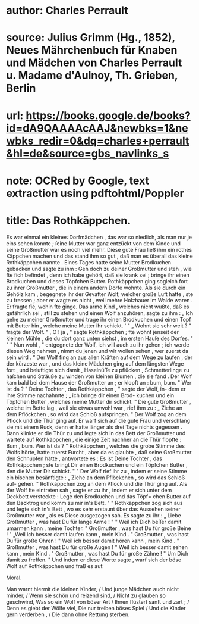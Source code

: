 # author: Charles Perrault
# source: Julius Grimm (Hg., 1852), Neues Mährchenbuch für Knaben und Mädchen von Charles Perrault u. Madame d'Aulnoy, Th. Grieben, Berlin
# url: https://books.google.de/books?id=dA9QAAAAcAAJ&newbks=1&newbks_redir=0&dq=charles+perrault&hl=de&source=gbs_navlinks_s
# note: OCRed by Google, text extraction using pdftohtml/Poppler
# title: Das Rothkäppchen.

Es war einmal ein kleines Dorfmädchen , das war so
niedlich, als man nur je eins sehen konnte ; ſeine Mutter war
ganz entzückt von dem Kinde und seine Großmutter war es noch viel mehr. Diese gute Frau ließ ihm ein rothes Käppchen
machen und das stand ihm so gut , daß man es überall das
kleine Rothkäppchen nannte .
Eines Tages hatte seine Mutter Brodkuchen gebacken und
sagte zu ihm : Geh doch zu deiner Großmutter und steh , wie
fte fich befindet , denn ich habe gehört, daß sie krank sei ; bringe
ihr einen Brodkuchen und dieses Töpfchen Butter. Rothkäppchen
ging sogleich fort zu ihrer Großmutter , die in einem andern
Dorfe wohnte. Als sie durch ein Gehölz kam , begegnete ihr der
Gevatter Wolf, welcher große Luft hatte , ste zu fressen ; aber er wagte es nicht , weil mehre Holzhauer im Walde waren . Er
fragte fie, wohin fte ginge. Das arme Kind , welches nicht wußte,
daß es gefährlich sei , still zu stehen und einen Wolf anzuhören,
sagte zu ihm : „ Ich gehe zu meiner Großmutter und trage ihr
einen Brodkuchen und einen Topf mit Butter hin , welche meine
Mutter ihr schickt. ' "
„ Wohnt sie sehr weit ? " fragte der Wolf.
" , O ! ja , " sagte Rothkäppchen ; fte wohnt jenseit der kleinen
Mühle , die du dort ganz unten siehst , im ersten Hauſe des
Dorfes. "
" " Nun wohl , " entgegnete der Wolf, ich will auch zu ihr
gehen ; ich werde diesen Weg nehmen , nimm du jenen und wir
wollen sehen , wer zuerst da sein wird . “
Der Wolf fing an aus allen Kräften auf dem Wege zu
laufen , der der kürzeste war , und das kleine Mädchen ging auf
dem längsten Wege fort , und beluftigte sich damit , Haselnüſſe
zu pflücken , Schmetterlinge zu haſchen und Sträuße zu winden
von kleinen Blumen , die sie fand . Der Wolf kam bald bei
dem Hause der Großmutter an ; er klopft an : bum, bum.
" Wer ist da ? "
Deine Tochter , das Rothkäppchen , " sagte der Wolf, in-
dem er ihre Stimme nachahmte ; „ ich bringe dir einen Brod-
kuchen und ein Töpfchen Butter , welches meine Mutter dir schickt. “
Die gute Großmutter , welche im Bette lag , weil sie etwas
unwohl war , rief ihm zu : „ Ziehe an dem Pflöckchen , so wird
das Schloß aufspringen. "
Der Wolf zog an dem Pflock und die Thür ging auf. Er
warf sich auf die gute Frau und verschlang sie mit einem Ruck,
denn er hatte länger als drei Tage nichts gegessen . Dann klinkte
er die Thür zu und legte sich in das Bett der Großmutter und
wartete auf Rothkäppchen , die einige Zeit nachher an die Thür
flopfte : Bum , bum.
Wer ist da ? "
Rothkäppchen , welches die grobe Stimme des Wolfs hörte,
hatte zuerst Furcht , aber da es glaubte , daß seine Großmutter
den Schnupfen hätte , antwortete es : Es ist Deine Tochter , das
Rothkäppchen ; ste bringt Dir einen Brodkuchen und ein Töpfchen
Butter , den die Mutter Dir schickt. " "
Der Wolf rief ihr zu , indem er seine Stimme ein bischen
besänftigte : „ Ziehe an dem Pflöckchen , so wird das Schloß auf-
gehen. "
Rothkäppchen zog an dem Pflock und die Thür ging auf.
Als der Wolf fte eintreten sah , sagte er zu ihr , indem er sich
unter dem Deckbett versteckte : Lege den Brodkuchen und das Töpf=
chen Butter auf den Backtrog und komm zu mir in's Bett. " "
Rothkäppchen zog sich aus und legte sich in's Bett , wo es
sehr erstaunt über das Aussehen seiner Großmutter war , als es
Diese ausgezogen sah. Es sagte zu ihr : „ Liebe Großmutter , was
hast Du für lange Arme ! "
" Weil ich Dich beſſer damit umarmen kann , meine Tochter. "
Großmutter , was hast Du für große Beine ! "
„Weil ich besser damit laufen kann , mein Kind . "
Großmutter , was hast Du für große Ohren ! "
Weil ich besser damit hören kann , mein Kind . "
Großmutter , was hast Du für große Augen ! "
Weil ich besser damit sehen kann , mein Kind . "
Großmutter , was hast Du für große Zähne ! "
Um Dich damit zu freffen. " Und indem er diese Worte
sagte , warf sich der böse Wolf auf Rothkäppchen und fraß es auf.

Moral.

Man warnt hiermit die kleinen Kinder, /
Und junge Mädchen auch nicht minder, /
Wenn sie schön und reizend sind, /
Nicht zu glauben so geschwind, Was so ein Wolf von böser Art /
Ihnen flüstert sanft und zart ; /
Denn es giebt der Wölfe viel, Die nur treiben böses Spiel /
Und die Kinder gern verderben , /
Die dann ohne Rettung sterben.

